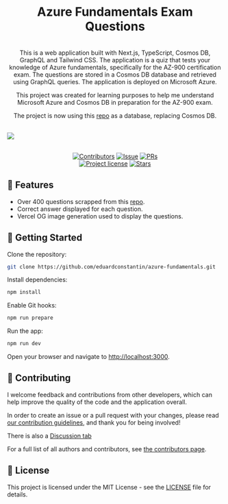 <h1 align="center">Azure Fundamentals Exam Questions</h1>
<br />

<div align="center">
This is a web application built with Next.js, TypeScript, Cosmos DB, GraphQL and Tailwind CSS. The application is a quiz
that tests your knowledge of Azure fundamentals, specifically for the AZ-900 certification exam. The questions are
stored in a Cosmos DB database and retrieved using GraphQL queries. The application is deployed on Microsoft Azure.

This project was created for learning purposes to help me understand Microsoft Azure and Cosmos DB in preparation for
the AZ-900 exam.

The project is now using this
[repo](https://github.com/Ditectrev/Microsoft-Azure-AZ-900-Microsoft-Azure-Fundamentals-Exam-Questions-Answers) as a
database, replacing Cosmos DB.
</div>

<br />
<img src="af.gif"/>

<div align="center">
<br />

[![Contributors](https://img.shields.io/github/contributors/eduardconstantin/azure-fundamentals?style=flat-square)](https://github.com/eduardconstantin/azure-fundamentals/graphs/contributors)
[![Issue](https://img.shields.io/github/issues/eduardconstantin/azure-fundamentals?style=flat-square)](https://github.com/eduardconstantin/azure-fundamentals/issues)
[![PRs](https://img.shields.io/github/issues-pr/eduardconstantin/azure-fundamentals?style=flat-square)](https://github.com/eduardconstantin/azure-fundamentals/pulls)
<br>
[![Project license](https://img.shields.io/github/license/eduardconstantin/azure-fundamentals?style=flat-square)](LICENSE)
[![Stars](https://img.shields.io/github/stars/eduardconstantin/azure-fundamentals?style=flat-square)](https://github.com/eduardconstantin/azure-fundamentals/stargazers)

</div>

## 🌟 Features

- Over 400 questions scrapped from this
  [repo](https://github.com/Ditectrev/Microsoft-Azure-AZ-900-Microsoft-Azure-Fundamentals-Exam-Questions-Answers).
- Correct answer displayed for each question.
- Vercel OG image generation used to display the questions.

## 🌱 Getting Started

Clone the repository:

```bash
git clone https://github.com/eduardconstantin/azure-fundamentals.git
```

Install dependencies:

```bash
npm install
```

Enable Git hooks:

```bash
npm run prepare
```

Run the app:

```bash
npm run dev
```

Open your browser and navigate to [http://localhost:3000](http://localhost:3000).

## 👥 Contributing

I welcome feedback and contributions from other developers, which can help improve the quality of the code and the
application overall.

In order to create an issue or a pull request with your changes, please read
[our contribution guidelines](CONTRIBUTING.md), and thank you for being involved!

There is also a [Discussion tab](https://github.com/eduardconstantin/azure-fundamentals/discussions)

For a full list of all authors and contributors, see
[the contributors page](https://github.com/eduardconstantin/azure-fundamentals/contributors).

## 📜 License

This project is licensed under the MIT License - see the [LICENSE](LICENSE) file for details.
